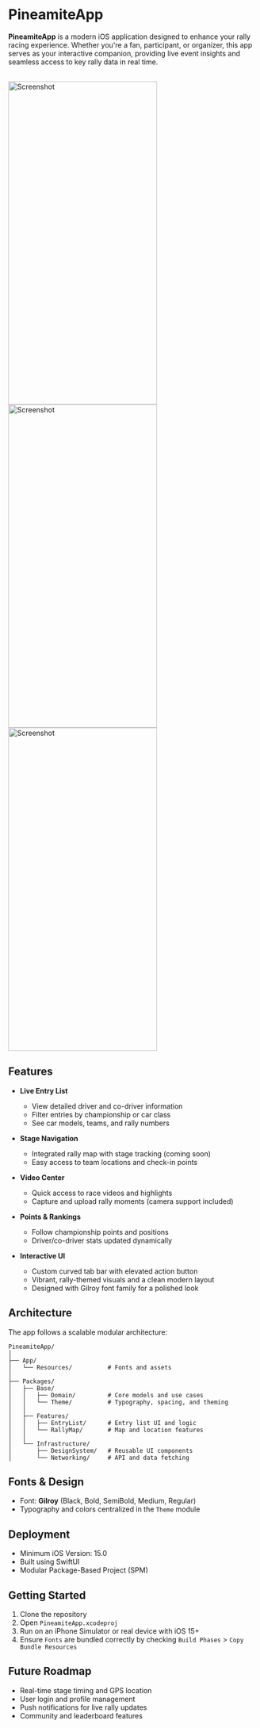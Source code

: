 # PineamiteApp

**PineamiteApp** is a modern iOS application designed to enhance your rally racing experience. Whether you're a fan, participant, or organizer, this app serves as your interactive companion, providing live event insights and seamless access to key rally data in real time.

<br>
<img width="300" height="652" alt="Screenshot" src="https://github.com/user-attachments/assets/2150bfdc-6b40-447f-89a8-0f4ea2373628" />
<img width="300" height="652" alt="Screenshot" src="https://github.com/user-attachments/assets/1f4b1b12-553b-4fc2-830e-36f672979755" />
<img width="300" height="652" alt="Screenshot" src="https://github.com/user-attachments/assets/0f9c4737-33a2-454d-b579-8151f2dcc4d5" />


## Features

- **Live Entry List**
  - View detailed driver and co-driver information
  - Filter entries by championship or car class
  - See car models, teams, and rally numbers

- **Stage Navigation**
  - Integrated rally map with stage tracking (coming soon)
  - Easy access to team locations and check-in points

- **Video Center**
  - Quick access to race videos and highlights
  - Capture and upload rally moments (camera support included)

- **Points & Rankings**
  - Follow championship points and positions
  - Driver/co-driver stats updated dynamically

- **Interactive UI**
  - Custom curved tab bar with elevated action button
  - Vibrant, rally-themed visuals and a clean modern layout
  - Designed with Gilroy font family for a polished look

## Architecture

The app follows a scalable modular architecture:

```
PineamiteApp/
│
├── App/
│   └── Resources/          # Fonts and assets
│
├── Packages/
│   ├── Base/
│   │   ├── Domain/         # Core models and use cases
│   │   └── Theme/          # Typography, spacing, and theming
│   │
│   ├── Features/
│   │   ├── EntryList/      # Entry list UI and logic
│   │   └── RallyMap/       # Map and location features
│   │
│   └── Infrastructure/
│       ├── DesignSystem/   # Reusable UI components
│       └── Networking/     # API and data fetching
```

## Fonts & Design

- Font: **Gilroy** (Black, Bold, SemiBold, Medium, Regular)
- Typography and colors centralized in the `Theme` module

## Deployment

- Minimum iOS Version: 15.0
- Built using SwiftUI
- Modular Package-Based Project (SPM)

## Getting Started

1. Clone the repository
2. Open `PineamiteApp.xcodeproj`
3. Run on an iPhone Simulator or real device with iOS 15+
4. Ensure `Fonts` are bundled correctly by checking `Build Phases` > `Copy Bundle Resources`

## Future Roadmap

- Real-time stage timing and GPS location
- User login and profile management
- Push notifications for live rally updates
- Community and leaderboard features


